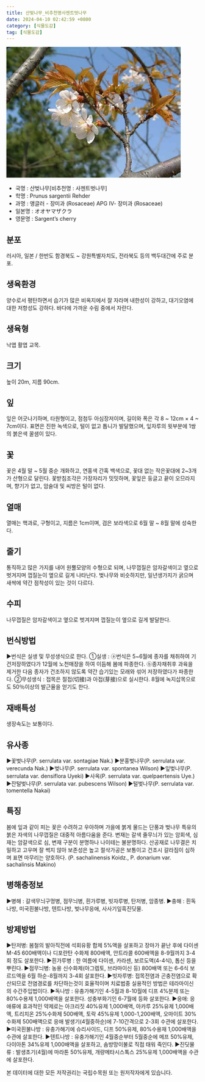 ```yaml
---
title: 산벚나무_비추천명사젠트벗나무
date: 2024-04-10 02:42:59 +0800
category: [식물도감]
tag: [식물도감]
---
```




![산벚나무[비추천명 : 사젠트벗나무]](/assets/img/fileUpload/plants/basic/Rosaceae/Prunus/12904/1_th2.JPG)
- 국명 : 산벚나무[비추천명 : 사젠트벗나무]
- 학명 : Prunus sargentii Rehder
- 과명 : 앵글러 - 장미과 (Rosaceae) APG Ⅳ- 장미과 (Rosaceae)
- 일본명 : オオヤマザクラ
- 영문명 : Sargent’s cherry


## 분포
러시아, 일본 / 한반도 함경북도 ~ 강원특별자치도, 전라북도 등의 백두대간에 주로 분포.
## 생육환경
양수로서 평탄하면서 습기가 많은 비옥지에서 잘 자라며 내한성이 강하고, 대기오염에 대한 저항성도 강하다. 바다에 가까운 수림 중에서 자란다.
## 생육형
낙엽 활엽 교목.
## 크기
 높이 20m, 지름 90cm.
## 잎
잎은 어긋나기하며, 타원형이고, 점첨두 아심장저이며, 길이와 폭은 각 8 ~ 12cm × 4 ~ 7cm이다.  표면은 진한 녹색으로, 털이 없고 톱니가 발달했으며, 잎자루의 윗부분에 1쌍의 붉은색 꿀샘이 있다.
## 꽃
꽃은 4월 말 ~ 5월 중순 개화하고, 연홍색 간혹 백색으로, 꽃대 없는 작은꽃대에 2~3개가 산형으로 달린다.  꽃받침조각은 가장자리가 밋밋하며, 꽃잎은 둥글고 끝이 오므라지며, 향기가 없고, 암술대 및 씨방은 털이 없다.
## 열매
열매는 핵과로, 구형이고, 지름은 1cm이며, 검은 보라색으로 6월 말 ~ 8월 말에 성숙한다.
## 줄기
통직하고 많은 가지를 내어 원뿔모양의 수형으로 되며, 나무껍질은 암자갈색이고 옆으로 벗겨지며 껍질눈이 옆으로 길게 나타난다. 벚나무와 비슷하지만, 일년생가지가 굵으며 새싹에 약간 점착성이 있는 것이 다르다.
## 수피
나무껍질은 암자갈색이고 옆으로 벗겨지며 껍질눈이 옆으로 길게 발달한다. 
## 번식방법
▶번식은 실생 및 무성생식으로 한다. 
①실생 : ⓐ번식은 5~6월에 종자를 채취하여 기건저장하였다가 12월에 노천매장을 하여 이듬해 봄에 파종한다. ⓑ종자채취후 과육을 제거한 다음 종자가 건조하지 않도록 약간 습기있는 모래와 섞어 저장하였다가 파종한다. 
②무성생식 : 접목은 절접(切接)과 아접(芽接)으로 실시한다. 8월에 녹지삽목으로도 50％이상의 발근율을 얻기도 한다.
## 재배특성
생장속도는 보통이다.
## 유사종
▶꽃벚나무(P. serrulata var. sontagiae Nak.)
▶분홍벚나무(P. serrulata var. verecunda Nak.)
▶벚나무(P. serrulata var. spontanea Wilson)
▶잎벚나무(P. serrulata var. densiflora Uyeki)
▶사옥(P. serrulata var. quelpaertensis Uye.)
▶잔털벚나무(P. serrulata var. pubescens Wilson)
▶털벚나무(P. serrulata var. tomentella Nakai)
## 특징
봄에 잎과 같이 피는 꽃은 수려하고 우아하며 가을에 붉게 물드는 단풍과 벚나무 특유의 붉은 자색의 나무껍질은 대중적 아름다움을 준다. 변재는 갈색 줄무늬가 있는 암회색, 심재는 암갈색으로 심, 변재 구분이 분명하나 나이테는 불분명하다. 산공재로 나무결은 치밀하고 고우며 잘 썩지 않아 보존성은 높고 절삭가공은 보통이고 건조시 갈라짐이 심하며 표면 마무리는 양호하다.
(P. sachalinensis Koidz., P. donarium var. sachalinsis Makino)
## 병해충정보
▶병해 : 갈색무늬구멍병, 점무늬병, 흰가루병, 빗자루병, 탄저병, 암종병.
▶충해 : 흰독나방, 미국흰불나방, 텐트나방, 벚나무응애, 사사기잎흑진딧물.
## 방제방법
▶탄저병: 봄철의 발아직전에 석회유황 합제 5%액을 살포하고 장마가 끝난 후에 다이센 M-45 600배액이나 디포란탄 수화제 800배액, 안트라콜 600배액을 8-9월까지 3-4회 정도 살포한다.
▶흰가루병 : 한 여름에 다이센, 카라센, 보르도액(4-4식), 톱신 등을 뿌린다.
▶점무늬병: 농용 신수화제(아그렙토, 브라마이신 등) 800배액 또는 6-6식 보르드액을 6월 하순-8월까지 3-4회 살포한다.
▶빗자루병: 접목전염과 곤충전염으로 확산되므로 전염경로를 차단하는것이 효율적이며 치료법중 실용적인 방법은 테라마이신의 수간주입법이다.
▶독나방 : 유충가해기인 4-5월과 8-10월에 디프 4%분제 또는 80%수용제 1,000배액을 살포한다. 성충부화기인 6-7월에 등화 살포한다.
▶응애: 응애류에 효과적인 약제로는 아크리짓 40%유제 1,000배액, 아카루 25%유제 1,000배액, 트리치온 25%수화제 500배액, 토락 45%유제 1,000-1,200배액, 오마이트 30%수화제 500배액으로 응애 발생기(4월중하순)에 7-10간격으로 2-3회 수관에 살포한다.
▶미국흰불나방 : 유충가해기에 슈리사이드, 디프 50%유제, 80%수용재 1,000배액을 수관에 살포한다. 
▶텐트나방 : 유충가해기인 4월중순부터 5월중순에 메프 50%유제, 다이아톤 34%유제 1,000배액을 살포하고, 솜방망이불로 직접 태워 죽인다.
▶진딧물류 : 발생초기(4월)에 마라톤 50%유제, 개량메타시스톡스 25%유제 1,000배액을 수관에 살포한다.






본 데이터에 대한 모든 저작권리는 국립수목원 또는 원저작자에게 있습니다.
